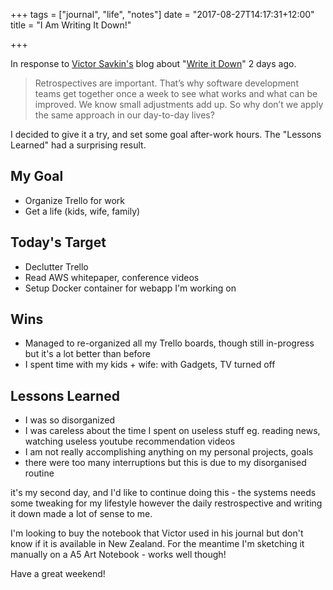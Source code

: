 +++
tags = ["journal", "life", "notes"]
date = "2017-08-27T14:17:31+12:00"
title = "I Am Writing It Down!"

+++

In response to [Victor Savkin's](https://blog.nrwl.io/@vsavkin) blog about "[Write it Down](https://blog.nrwl.io/write-it-down-55086ca4f2ee)" 2 days ago.

> Retrospectives are important. That’s why software development teams get together once a week to see what works and what can be improved. We know small adjustments add up. So why don’t we apply the same approach in our day-to-day lives?

I decided to give it a try, and set some goal after-work hours. The "Lessons Learned" had a surprising result.

## My Goal
- Organize Trello for work
- Get a life (kids, wife, family)

## Today's Target
- Declutter Trello
- Read AWS whitepaper, conference videos
- Setup Docker container for webapp I'm working on

## Wins
- Managed to re-organized all my Trello boards, though still in-progress but it's a lot better than before
- I spent time with my kids + wife: with Gadgets, TV turned off

## Lessons Learned
- I was so disorganized
- I was careless about the time I spent on useless stuff eg. reading news, watching useless youtube recommendation videos
- I am not really accomplishing anything on my personal projects, goals
- there were too many interruptions but this is due to my disorganised routine

it's my second day, and I'd like to continue doing this - the systems needs some tweaking for my lifestyle however the daily restrospective and writing it down made a lot of sense to me.

I'm looking to buy the notebook that Victor used in his journal but don't know if it is available in New Zealand. For the meantime I'm sketching it manually on a A5 Art Notebook - works well though!

Have a great weekend!
